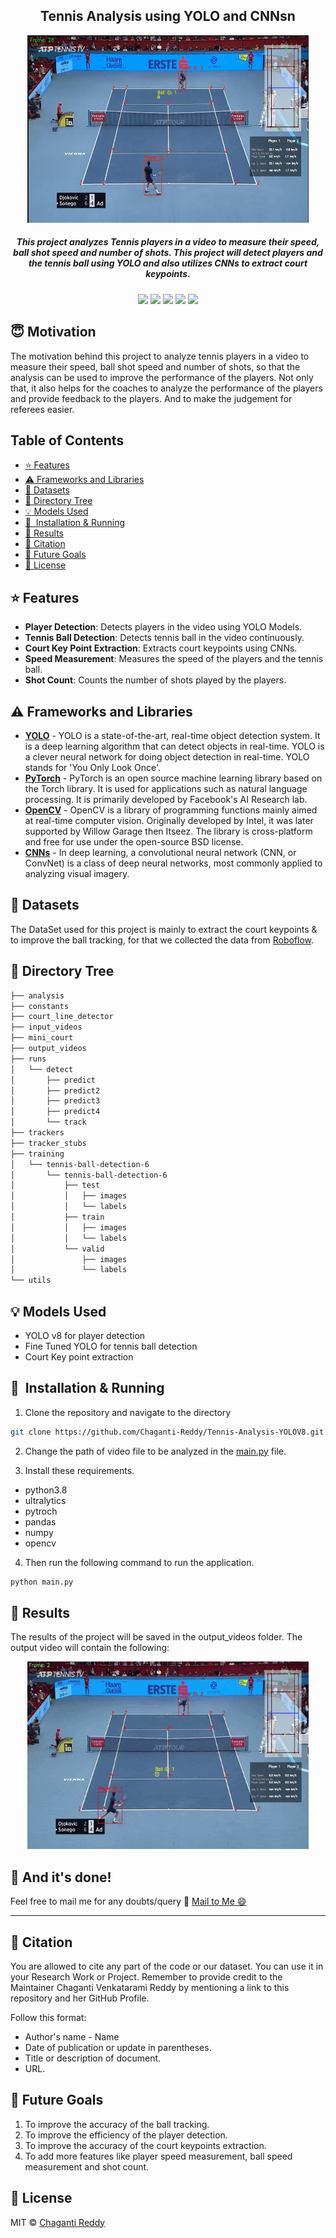 <h2 align="center">Tennis Analysis using YOLO and CNNsn</h2>

<div align= "center"><img src="output_videos/screenshot.jpeg" width="450" height="300"/>
  <h5>This project analyzes Tennis players in a video to measure their speed, ball shot speed and number of shots. This project will detect players and the tennis ball using YOLO and also utilizes CNNs to extract court keypoints.</h5>
</div>

<div align="center">
    <a href="https://www.python.org/"><img src="https://img.shields.io/badge/python-v3.8-blue?style=flat-square"/></a>
    <img src="https://img.shields.io/github/issues/Chaganti-Reddy/Tennis-Analysis-YOLOV8?tyle=flat-square"/>
    <img src="https://img.shields.io/github/stars/Chaganti-Reddy/Tennis-Analysis-YOLOV8?style=flat-square"/>
    <img src="https://img.shields.io/github/forks/Chaganti-Reddy/Tennis-Analysis-YOLOV8?style=flat-square"/>
    <a href="https://github.com/Chaganti-Reddy/Tennis-Analysis-YOLOV8/issues"><img src="https://img.shields.io/github/issues/Chaganti-Reddy/Tennis-Analysis-YOLOV8?style=flat-square"/></a>
</div>

## :innocent: Motivation

The motivation behind this project to analyze tennis players in a video to measure their speed, ball shot speed and number of shots, so that the analysis can be used to improve the performance of the players. Not only that, it also helps for the coaches to analyze the performance of the players and provide feedback to the players. And to make the judgement for referees easier.

## Table of Contents

- [:star: Features](#star-features)
- [:warning: Frameworks and Libraries](#warning-frameworks-and-libraries)
- [:file_folder: Datasets](#file_folder-datasets)
- [📂 Directory Tree](#-directory-tree)
- [:bulb: Models Used](#bulb-models-used)
- [🚀&nbsp; Installation & Running](#nbsp-installation--running)
- [:key: Results](#key-results)
- [:raising_hand: Citation](#raising_hand-citation)
- [:beginner: Future Goals](#beginner-future-goals)
- [:eyes: License](#eyes-license)

## :star: Features

- **Player Detection**: Detects players in the video using YOLO Models.
- **Tennis Ball Detection**: Detects tennis ball in the video continuously.
- **Court Key Point Extraction**: Extracts court keypoints using CNNs.
- **Speed Measurement**: Measures the speed of the players and the tennis ball.
- **Shot Count**: Counts the number of shots played by the players.

## :warning: Frameworks and Libraries

- **[YOLO](https://github.com/ultralytics/ultralytics)** - YOLO is a state-of-the-art, real-time object detection system. It is a deep learning algorithm that can detect objects in real-time. YOLO is a clever neural network for doing object detection in real-time. YOLO stands for 'You Only Look Once'.
- **[PyTorch](https://pytorch.org/)** - PyTorch is an open source machine learning library based on the Torch library. It is used for applications such as natural language processing. It is primarily developed by Facebook's AI Research lab.
- **[OpenCV](https://opencv.org/)** - OpenCV is a library of programming functions mainly aimed at real-time computer vision. Originally developed by Intel, it was later supported by Willow Garage then Itseez. The library is cross-platform and free for use under the open-source BSD license.
- **[CNNs](https://en.wikipedia.org/wiki/Convolutional_neural_network)** - In deep learning, a convolutional neural network (CNN, or ConvNet) is a class of deep neural networks, most commonly applied to analyzing visual imagery.

## :file_folder: Datasets

The DataSet used for this project is mainly to extract the court keypoints & to improve the ball tracking, for that we collected the data from [Roboflow](https://public.roboflow.com/).

## 📂 Directory Tree

```bash
├── analysis
├── constants
├── court_line_detector
├── input_videos
├── mini_court
├── output_videos
├── runs
│   └── detect
│       ├── predict
│       ├── predict2
│       ├── predict3
│       ├── predict4
│       └── track
├── trackers
├── tracker_stubs
├── training
│   └── tennis-ball-detection-6
│       └── tennis-ball-detection-6
│           ├── test
│           │   ├── images
│           │   └── labels
│           ├── train
│           │   ├── images
│           │   └── labels
│           └── valid
│               ├── images
│               └── labels
└── utils

```

## :bulb: Models Used

- YOLO v8 for player detection
- Fine Tuned YOLO for tennis ball detection
- Court Key point extraction

## 🚀&nbsp; Installation & Running

1. Clone the repository and navigate to the directory

```bash
git clone https://github.com/Chaganti-Reddy/Tennis-Analysis-YOLOV8.git && cd Tennis-Analysis-YOLOV8
```

2. Change the path of video file to be analyzed in the [main.py](main.py) file.

3. Install these requirements.

- python3.8
- ultralytics
- pytroch
- pandas
- numpy
- opencv

4. Then run the following command to run the application.

```bash
python main.py
```

## :key: Results

The results of the project will be saved in the output_videos folder. The output video will contain the following:

<div align= "center"><img src="output_videos/output.gif" width="450" height="300"/>
</div>

## :clap: And it's done!

Feel free to mail me for any doubts/query
:email: [Mail to Me :smile:](chagantivenkataramireddy1@gmail.com)

---

## :raising_hand: Citation

You are allowed to cite any part of the code or our dataset. You can use it in your Research Work or Project. Remember to provide credit to the Maintainer Chaganti Venkatarami Reddy by mentioning a link to this repository and her GitHub Profile.

Follow this format:

- Author's name - Name
- Date of publication or update in parentheses.
- Title or description of document.
- URL.

## :beginner: Future Goals

1. To improve the accuracy of the ball tracking.
2. To improve the efficiency of the player detection.
3. To improve the accuracy of the court keypoints extraction.
4. To add more features like player speed measurement, ball speed measurement and shot count.

## :eyes: License

MIT © [Chaganti Reddy](https://github.com/Chaganti-Reddy/Tennis-Analysis-YOLOV8/blob/main/LICENSEE)
